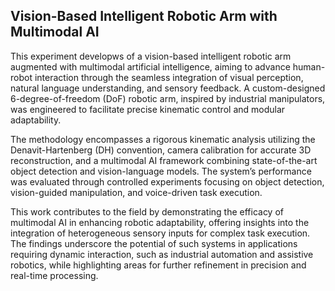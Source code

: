 ## Vision-Based Intelligent Robotic Arm with Multimodal AI
This experiment developws of a vision-based intelligent robotic arm augmented with multimodal artificial intelligence, aiming to advance human-robot interaction through the seamless integration of visual perception, natural language understanding, and sensory feedback. A custom-designed 6-degree-of-freedom (DoF) robotic arm, inspired by 
industrial manipulators, was engineered to facilitate precise kinematic control and modular adaptability. 

The methodology encompasses a rigorous kinematic analysis utilizing the Denavit-Hartenberg (DH) convention, camera calibration for accurate 3D reconstruction, and 
a multimodal AI framework combining state-of-the-art object detection and vision-language models. The system’s performance was evaluated through controlled experiments 
focusing on object detection, vision-guided manipulation, and voice-driven task execution. 

This work contributes to the field by demonstrating the efficacy of multimodal AI in enhancing robotic adaptability, offering insights into the integration of heterogeneous sensory 
inputs for complex task execution. The findings underscore the potential of such systems 
in applications requiring dynamic interaction, such as industrial automation and assistive 
robotics, while highlighting areas for further refinement in precision and real-time processing.
